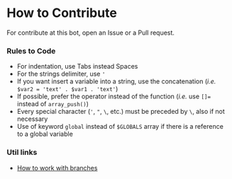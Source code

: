 # How to Contribute
For contribute at this bot, open an Issue or a Pull request.

### Rules to Code

* For indentation, use Tabs instead Spaces
* For the strings delimiter, use `'`
* If you want insert a variable into a string, use the concatenation (_i.e._ `$var2 = 'text' . $var1 . 'text'`)
* If possible, prefer the operator instead of the function (_i.e._ use `[]=` instead of `array_push()`)
* Every special character (`'`, `"`, `\`, etc.) must be preceded by `\`, also if not necessary
* Use of keyword `global` instead of `$GLOBALS` array if there is a reference to a global variable

### Util links

* [How to work with branches](https://www.robinwieruch.de/git-team-workflow)
